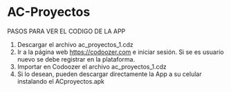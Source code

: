 # AC-Proyectos
PASOS PARA VER EL CODIGO DE LA APP
1. Descargar el archivo ac_proyectos_1.cdz
2. Ir a la página web https://codoozer.com e iniciar sesión. Si se es usuario nuevo se debe registrar en la plataforma.
3. Importar en Codoozer el archivo ac_proyectos_1.cdz
4. Si lo desean, pueden descargar directamente la App a su celular instalando el ACproyectos.apk
